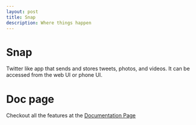 ```yaml
---
layout: post
title: Snap
description: Where things happen
---
```


Snap
============

Twitter like app that sends and stores tweets, photos, and videos. It can be accessed from the web UI or phone UI.

# Doc page

Checkout all the features at the [Documentation Page](https://docu-five.vercel.app/)